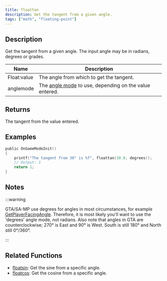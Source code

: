```yaml
---
title: floattan
description: Get the tangent from a given angle.
tags: ["math", "floating-point"]
---
```


<LowercaseNote />

## Description

Get the tangent from a given angle. The input angle may be in radians, degrees or grades.

| Name        | Description                                            |
| ----------- | ------------------------------------------------------ |
| Float:value | The angle from which to get the tangent.               |
| anglemode   | The [angle mode](../resources/anglemodes) to use, depending on the value entered. |

## Returns

The tangent from the value entered.

## Examples

```c
public OnGameModeInit()
{
    printf("The tangent from 30° is %f", floattan(30.0, degrees));
    // Output: 1
    return 1;
}
```

## Notes

:::warning

GTA/SA-MP use degrees for angles in most circumstances, for example [GetPlayerFacingAngle](GetPlayerFacingAngle). Therefore, it is most likely you'll want to use the 'degrees' angle mode, not radians. Also note that angles in GTA are counterclockwise; 270° is East and 90° is West. South is still 180° and North still 0°/360°.

:::

## Related Functions

- [floatsin](floatsin): Get the sine from a specific angle.
- [floatcos](floatcos): Get the cosine from a specific angle.
